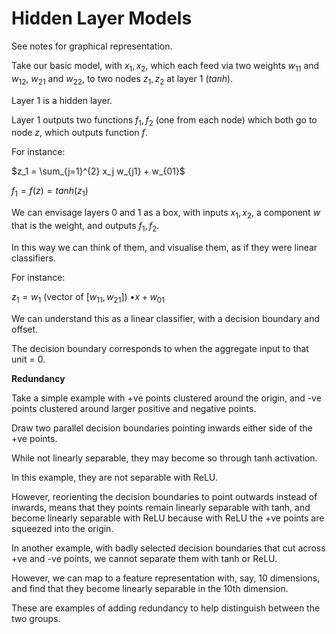 # Hidden Layer Models

See notes for graphical representation.

Take our basic model, with $x_1, x_2$, which each feed via two weights $w_{11}$ and $w_{12}$, $w_{21}$ and $w_{22}$, to two nodes $z_1, z_2$ at layer $1$ ($tanh$).

Layer $1$ is a hidden layer.

Layer $1$ outputs two functions $f_1, f_2$ (one from each node) which both go to node $z$, which outputs function $f$.

For instance:

$z_1 = \sum_{j=1}^{2} x_j w_{j1} + w_{01}$

$f_1 = f(z) = tanh(z_1)$

We can envisage layers $0$ and $1$ as a box, with inputs $x_1, x_2$, a component $w$ that is the weight, and outputs $f_1, f_2$.

In this way we can think of them, and visualise them, as if they were linear classifiers.

For instance:

$z_1 = w_1$ (vector of $[w_{11}, w_{21}]$) $• x + w_{01}$

We can understand this as a linear classifier, with a decision boundary and offset.

The decision boundary corresponds to when the aggregate input to that unit = $0$.

**Redundancy**

Take a simple example with +ve points clustered around the origin, and -ve points clustered around larger positive and negative points.

Draw two parallel decision boundaries pointing inwards either side of the +ve points.

While not linearly separable, they may become so through tanh activation.

In this example, they are not separable with ReLU.

However, reorienting the decision boundaries to point outwards instead of inwards, means that they points remain linearly separable with tanh, and become linearly separable with ReLU because with ReLU the +ve points are squeezed into the origin.

In another example, with badly selected decision boundaries that cut across +ve and -ve points, we cannot separate them with tanh or ReLU.

However, we can map to a feature representation with, say, 10 dimensions, and find that they become linearly separable in the 10th dimension.

These are examples of adding redundancy to help distinguish between the two groups.
